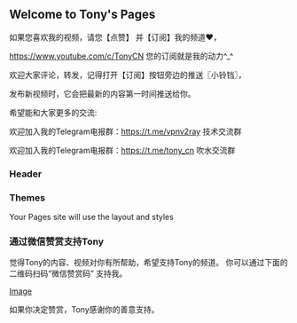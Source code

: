 ## Welcome to Tony's Pages
如果您喜欢我的视频，请您【点赞】 并【订阅】我的频道♥，

https://www.youtube.com/c/TonyCN 您的订阅就是我的动力^_^

欢迎大家评论，转发，记得打开【订阅】按钮旁边的推送〖小铃铛〗，

发布新视频时，它会把最新的内容第一时间推送给你。

希望能和大家更多的交流:

欢迎加入我的Telegram电报群：https://t.me/vpnv2ray  技术交流群

欢迎加入我的Telegram电报群：https://t.me/tony_cn  吹水交流群

### Header


###  Themes

Your Pages site will use the layout and styles 

### 通过微信赞赏支持Tony


觉得Tony的内容、视频对你有所帮助，希望支持Tony的频道。
你可以通过下面的二维码扫码“微信赞赏码” 支持我。

[Image](https://i1.wp.com/seattlelaohu.com/wp-content/uploads/2019/02/image.png?w=1080&ssl=1)

如果你决定赞赏，Tony感谢你的善意️支持。



